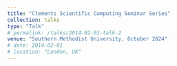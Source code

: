 ```yaml
---
title: "Clements Scientific Computing Seminar Series"
collection: talks
type: "Talk"
# permalink: /talks/2014-02-01-talk-2
venue: "Southern Methodist University, October 2024"
# date: 2014-02-01
# location: "London, UK"
---
```


<!-- [More information here](http://example2.com)

This is a description of your talk, which is a markdown files that can be all markdown-ified like any other post. Yay markdown! -->
